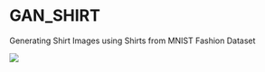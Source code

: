 # GAN_SHIRT
 Generating Shirt Images using Shirts from MNIST Fashion Dataset




<img src='https://github.com/suneelmeesalameher/GAN_SHIRT/blob/main/gan_generated_images.gif'>
